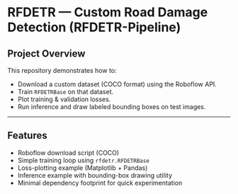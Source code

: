 # RFDETR — Custom Road Damage Detection (RFDETR-Pipeline)

## Project Overview
This repository demonstrates how to:
- Download a custom dataset (COCO format) using the Roboflow API.
- Train `RFDETRBase` on that dataset.
- Plot training & validation losses.
- Run inference and draw labeled bounding boxes on test images.

---

## Features
- Roboflow download script (COCO)
- Simple training loop using `rfdetr.RFDETRBase`
- Loss-plotting example (Matplotlib + Pandas)
- Inference example with bounding-box drawing utility
- Minimal dependency footprint for quick experimentation
